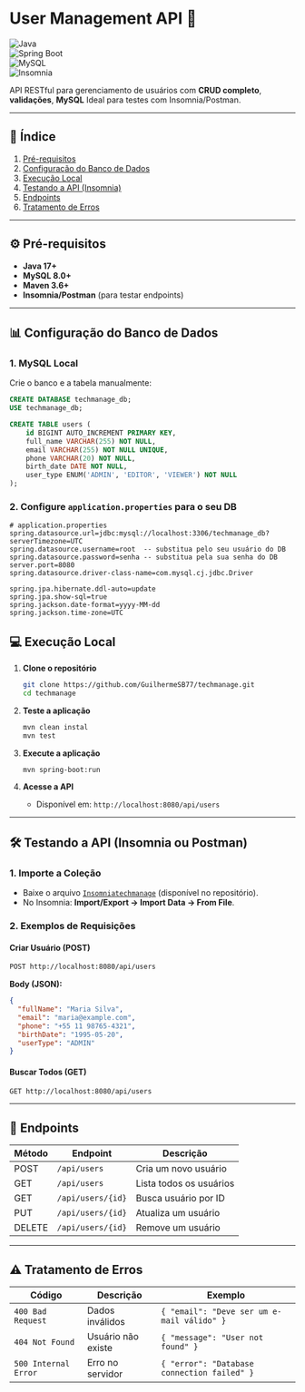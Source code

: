 # **User Management API** 🚀

![Java](https://img.shields.io/badge/java-17-blue)  
![Spring Boot](https://img.shields.io/badge/spring%20boot-3.4.4-brightgreen)  
![MySQL](https://img.shields.io/badge/mysql-8.0-blue)  
![Insomnia](https://img.shields.io/badge/insomnia-testing-purple)


API RESTful para gerenciamento de usuários com **CRUD completo**, **validações**, **MySQL** Ideal para testes com Insomnia/Postman.

---

## **📌 Índice**
1. [Pré-requisitos](#-pré-requisitos)
2. [Configuração do Banco de Dados](#-configuração-do-banco-de-dados)
3. [Execução Local](#-execução-local)
4. [Testando a API (Insomnia)](#-testando-a-api-insomnia-ou-postman)
5. [Endpoints](#-endpoints)
6. [Tratamento de Erros](#-tratamento-de-erros)

---

## **⚙️ Pré-requisitos**
- **Java 17+**
- **MySQL 8.0+**
- **Maven 3.6+**
- **Insomnia/Postman** (para testar endpoints)

---

## **📊 Configuração do Banco de Dados**

### **1. MySQL Local**
Crie o banco e a tabela manualmente:
```sql
CREATE DATABASE techmanage_db;
USE techmanage_db;

CREATE TABLE users (
    id BIGINT AUTO_INCREMENT PRIMARY KEY,
    full_name VARCHAR(255) NOT NULL,
    email VARCHAR(255) NOT NULL UNIQUE,
    phone VARCHAR(20) NOT NULL,
    birth_date DATE NOT NULL,
    user_type ENUM('ADMIN', 'EDITOR', 'VIEWER') NOT NULL
);
```

### **2. Configure `application.properties` para o seu DB**
```properties
# application.properties
spring.datasource.url=jdbc:mysql://localhost:3306/techmanage_db?serverTimezone=UTC
spring.datasource.username=root  -- substitua pelo seu usuário do DB
spring.datasource.password=senha -- substitua pela sua senha do DB
server.port=8080
spring.datasource.driver-class-name=com.mysql.cj.jdbc.Driver

spring.jpa.hibernate.ddl-auto=update
spring.jpa.show-sql=true
spring.jackson.date-format=yyyy-MM-dd
spring.jackson.time-zone=UTC
```

## **💻 Execução Local**

1. **Clone o repositório**
   ```bash
   git clone https://github.com/GuilhermeSB77/techmanage.git
   cd techmanage
   ```
3. **Teste a aplicação**
   ```bash
   mvn clean instal
   mvn test
   ```

4. **Execute a aplicação**
   ```bash
   mvn spring-boot:run
   ```

5. **Acesse a API**
    - Disponível em: `http://localhost:8080/api/users`
---

## **🛠️ Testando a API (Insomnia ou Postman)**

### **1. Importe a Coleção**
- Baixe o arquivo [`Insomniatechmanage`](./Insomniatechmanage) (disponível no repositório).
- No Insomnia: **Import/Export → Import Data → From File**.

### **2. Exemplos de Requisições**

#### **Criar Usuário (POST)**
```bash
POST http://localhost:8080/api/users
```
**Body (JSON):**
```json
{
  "fullName": "Maria Silva",
  "email": "maria@example.com",
  "phone": "+55 11 98765-4321",
  "birthDate": "1995-05-20",
  "userType": "ADMIN"
}
```

#### **Buscar Todos (GET)**
```bash
GET http://localhost:8080/api/users
```

---

## **📡 Endpoints**

| Método | Endpoint | Descrição |  
|--------|----------|------------|  
| POST | `/api/users` | Cria um novo usuário |  
| GET | `/api/users` | Lista todos os usuários |  
| GET | `/api/users/{id}` | Busca usuário por ID |  
| PUT | `/api/users/{id}` | Atualiza um usuário |  
| DELETE | `/api/users/{id}` | Remove um usuário |  

---

## **⚠️ Tratamento de Erros**

| Código | Descrição | Exemplo |  
|--------|-----------|---------|  
| `400 Bad Request` | Dados inválidos | `{ "email": "Deve ser um e-mail válido" }` |  
| `404 Not Found` | Usuário não existe | `{ "message": "User not found" }` |  
| `500 Internal Error` | Erro no servidor | `{ "error": "Database connection failed" }` |

